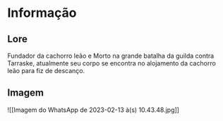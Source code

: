# Informação

## Lore

Fundador da cachorro leão e Morto na grande batalha da guilda contra Tarraske, atualmente seu corpo se encontra no alojamento da cachorro leão para fiz de descanço.

## Imagem

![[Imagem do WhatsApp de 2023-02-13 à(s) 10.43.48.jpg]]